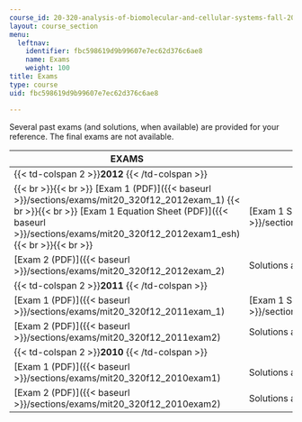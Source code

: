 ```yaml
---
course_id: 20-320-analysis-of-biomolecular-and-cellular-systems-fall-2012
layout: course_section
menu:
  leftnav:
    identifier: fbc598619d9b99607e7ec62d376c6ae8
    name: Exams
    weight: 100
title: Exams
type: course
uid: fbc598619d9b99607e7ec62d376c6ae8

---
```


Several past exams (and solutions, when available) are provided for your reference. The final exams are not available.

| EXAMS | SOLUTIONS |
| --- | --- |
| {{< td-colspan 2 >}}**2012** {{< /td-colspan >}} ||
|  {{< br >}}{{< br >}} [Exam 1 (PDF)]({{< baseurl >}}/sections/exams/mit20_320f12_2012exam_1) {{< br >}}{{< br >}} [Exam 1 Equation Sheet (PDF)]({{< baseurl >}}/sections/exams/mit20_320f12_2012exam1_esh) {{< br >}}{{< br >}}  | [Exam 1 Solutions (PDF)]({{< baseurl >}}/sections/exams/mit20_320f12_2012exam1_sol) |
| [Exam 2 (PDF)]({{< baseurl >}}/sections/exams/mit20_320f12_2012exam_2) | Solutions are not available. |
| {{< td-colspan 2 >}}**2011** {{< /td-colspan >}} ||
| [Exam 1 (PDF)]({{< baseurl >}}/sections/exams/mit20_320f12_2011exam_1) | [Exam 1 Solutions (PDF)]({{< baseurl >}}/sections/exams/mit20_320f12_2011exam1_sol) |
| [Exam 2 (PDF)]({{< baseurl >}}/sections/exams/mit20_320f12_2011exam2) | Solutions are not available. |
| {{< td-colspan 2 >}}**2010** {{< /td-colspan >}} ||
| [Exam 1 (PDF)]({{< baseurl >}}/sections/exams/mit20_320f12_2010exam1) | Solutions are not available. |
| [Exam 2 (PDF)]({{< baseurl >}}/sections/exams/mit20_320f12_2010exam2) | Solutions are not available.